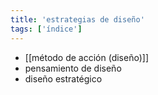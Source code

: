 ```yaml
---
title: 'estrategias de diseño'
tags: ['índice']
---
```


- [[método de acción (diseño)]]
- pensamiento de diseño
- diseño estratégico